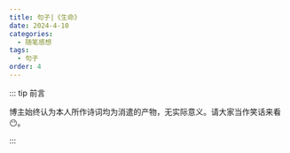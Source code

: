 ```yaml
---
title: 句子|《生命》
date: 2024-4-10
categories: 
  - 随笔感想
tags: 
  - 句子
order: 4
---
```


::: tip 前言

 博主始终认为本人所作诗词均为消遣的产物，无实际意义。请大家当作笑话来看😶。

:::

<script setup> 
    import poem from '../../.vitepress/components/poem.vue' 
</script>
<poem t="《生命》" :p="['不再纠结落日或黄昏','夕阳灰烬 晚光烧云','人影在树荫中斑驳 夏日残尽','没有人再为冷寂疲命','如果存在是为了消亡','那么生命的意义在于过程','我深知再湛绿的枝桠 也会枯黄','再年轻的罪恶 也会衰亡','庆幸生命还未湮灭','我还可以写诗，生活和歌唱']"/>



